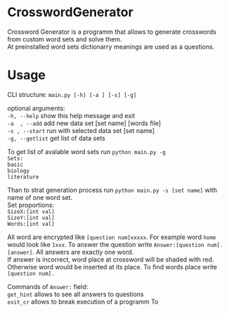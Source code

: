 # CrosswordGenerator
Crossword Generator is a programm that allows to generate crosswords from custom word sets and solve them.<br/>
At preinstalled word sets dictionarry meanings are used as a questions. 
# Usage
CLI structure: `main.py [-h] [-a ] [-s] [-g]`

optional arguments:<br/>
  `-h, --help`     show this help message and exit<br/>
  `-a  , --add`    add new data set [set name] [words file]<br/>
  `-s , --start`     run with selected data set [set name]<br/>
  `-g, --getlist`  get list of data sets<br/>
  
To get list of avalable word sets run `python main.py -g`<br/>
`Sets:`<br/>
`basic`<br/>
`biology`<br/>
`literature`

Than to strat generation process run `python main.py -s [set name]` with name of one word set.<br/>
Set proportions:<br/>
`SizeX:[int val]`<br/>
`SizeY:[int val]`<br/>
`Words:[int val]`

All word are encrypted like `[question num]xxxxx`. For example word  `home` would look like `1xxx`.
To answer the question write `Answer:[question num].[answer]`. All answers are exactly one word.</br>
If answer is incorrect, word place at crossword will be shaded with red. Otherwise word would be inserted at its place.
To find words place write `[question num].`

Commands of `Answer:` field:<br/>
`get_hint` allows to see all answers to questions<br/>
`exit_cr` allows to break execution of a programm
To
